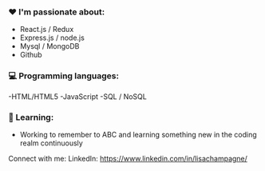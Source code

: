 ### :heart: I'm passionate about:

- React.js / Redux 
- Express.js / node.js 
- Mysql / MongoDB
- Github 

### :computer: Programming languages:

-HTML/HTML5
-JavaScript
-SQL / NoSQL


### :notebook: Learning:

- Working to remember to ABC and learning something new in the coding realm continuously 

Connect with me:
LinkedIn:  https://www.linkedin.com/in/lisachampagne/

